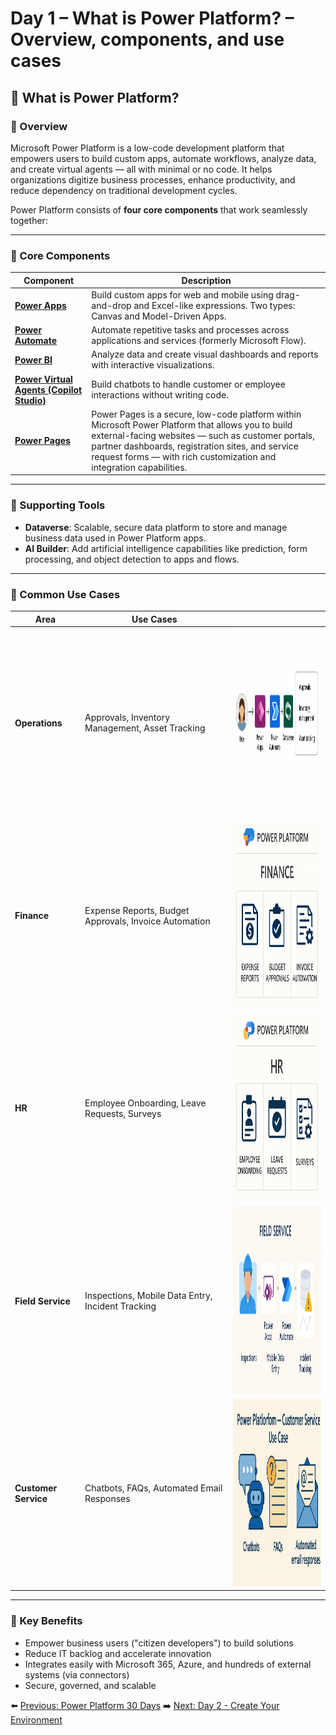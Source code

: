 # Day 1 – What is Power Platform? – Overview, components, and use cases

## 📅 What is Power Platform?

### 🧭 Overview  
Microsoft Power Platform is a low-code development platform that empowers users to build custom apps, automate workflows, analyze data, and create virtual agents — all with minimal or no code. It helps organizations digitize business processes, enhance productivity, and reduce dependency on traditional development cycles.

Power Platform consists of **four core components** that work seamlessly together:

---

### 🔧 Core Components

| Component | Description |
|----------|-------------|
| [**Power Apps**](https://learn.microsoft.com/en-us/power-apps/) | Build custom apps for web and mobile using drag-and-drop and Excel-like expressions. Two types: Canvas and Model-Driven Apps. |
| [**Power Automate**](https://learn.microsoft.com/en-us/power-automate/) | Automate repetitive tasks and processes across applications and services (formerly Microsoft Flow). |
| [**Power BI**](https://learn.microsoft.com/en-us/power-bi/) | Analyze data and create visual dashboards and reports with interactive visualizations. |
| [**Power Virtual Agents (Copilot Studio)**](https://learn.microsoft.com/en-us/microsoft-copilot-studio/) | Build chatbots to handle customer or employee interactions without writing code. |
| [**Power Pages**](https://learn.microsoft.com/en-us/power-pages/) | Power Pages is a secure, low-code platform within Microsoft Power Platform that allows you to build external-facing websites — such as customer portals, partner dashboards, registration sites, and service request forms — with rich customization and integration capabilities. |

---

### 🧩 Supporting Tools

- **Dataverse**: Scalable, secure data platform to store and manage business data used in Power Platform apps.  
- **AI Builder**: Add artificial intelligence capabilities like prediction, form processing, and object detection to apps and flows.

---

### 📌 Common Use Cases

| Area                 | Use Cases                                             |                                             |
| -------------------- | ----------------------------------------------------- | ------------------------------------------------- |
| **Operations**       | Approvals, Inventory Management, Asset Tracking       | <img src="/PowerPlatform/assets/PowerPlatform30days/Day1/Operations.png" alt="Operations" width="300" height="300"/>            |
| **Finance**          | Expense Reports, Budget Approvals, Invoice Automation | <img src="/PowerPlatform/assets/PowerPlatform30days/Day1/Finance.png" alt="Finance" width="300" height="300"/>                |
| **HR**               | Employee Onboarding, Leave Requests, Surveys          | <img src="/PowerPlatform/assets/PowerPlatform30days/Day1/HR.png" alt="HR" width="300" height="300"/>                  |
| **Field Service**    | Inspections, Mobile Data Entry, Incident Tracking     | <img src="/PowerPlatform/assets/PowerPlatform30days/Day1/FieldServices.png" alt="FieldServices" width="300" height="300"/>       |
| **Customer Service** | Chatbots, FAQs, Automated Email Responses             | <img src="/PowerPlatform/assets/PowerPlatform30days/Day1/CustomerService.png" alt="CustomerService" width="300" height="300"/> |

---

### 🎯 Key Benefits

- Empower business users ("citizen developers") to build solutions  
- Reduce IT backlog and accelerate innovation  
- Integrates easily with Microsoft 365, Azure, and hundreds of external systems (via connectors)  
- Secure, governed, and scalable

⬅️ [Previous: Power Platform 30 Days](/PowerPlatform/Power%20Platform%2030%20days.md)
➡️ [Next: Day 2 - Create Your Environment](/PowerPlatform/Power%20Platform%2030%20days/Day02.md)
